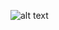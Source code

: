 ![alt text](https://github.com/edmlbox/CryptoBit-Bitcoin-wallet/blob/master/readmeIMG/home.jpg "Logo Title Text 1")
